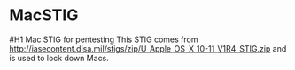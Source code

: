# MacSTIG
#H1 Mac STIG for pentesting
This STIG comes from http://iasecontent.disa.mil/stigs/zip/U_Apple_OS_X_10-11_V1R4_STIG.zip and is used to lock down Macs.
